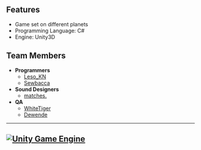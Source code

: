 ## Features

- Game set on different planets
- Programming Language: C#
- Engine: Unity3D

## Team Members

- **Programmers**
  - [Leso_KN](https://github.com/leso-kn)
  - [Sewbacca](https://github.com/sewbacca)
- **Sound Designers**
  - [matches.](https://github.com/thematschmen)
- **QA**
  - [WhiteTiger](https://github.com/whitetiger-qa)
  - [Dewende](https://github.com/dewende)
-------------
[![Unity Game Engine](https://user-images.githubusercontent.com/7886606/29240961-28cb3562-7f70-11e7-9e72-8d781f42380c.png)](https://unity3d.com)
-------------
